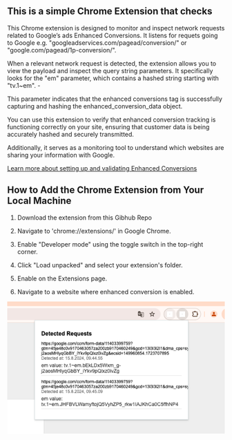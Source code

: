 
## This is a simple Chrome Extension that checks  

This Chrome extension is designed to monitor and inspect network requests related to Google’s ads Enhanced Conversions. It listens for requets going to Google e.g.  "googleadservices.com/pagead/conversion/" or "google.com/pagead/1p-conversion/".

When a relevant network request is detected, the extension allows you to view the payload and inspect the query string parameters. It specifically looks for the "em" parameter, which contains a hashed string starting with "tv.1~em". -

This parameter indicates that the enhanced conversions tag is successfully capturing and hashing the enhanced_conversion_data object.

You can use this extension to verify that enhanced conversion tracking is functioning correctly on your site, ensuring that customer data is being accurately hashed and securely transmitted. 

Additionally, it serves as a monitoring tool to understand which websites are sharing your information with Google.

[Learn more about setting up and validating Enhanced Conversions](https://support.google.com/google-ads/answer/13262500#zippy=%2Cset-up-standard-automatic-enhanced-conversions%2Cfind-enhanced-conversions-variables%2Cenable-enhanced-conversions-in-google-tag-manager%2Cafter-hours-review-the-diagnostics-report-to-confirm-your-implementation%2Cvalidate-your-implementation-using-chrome-developer-tools:~:text=Validate%20your-,implementation,-using%20Chrome%20Developer)

## How to Add the Chrome Extension from Your Local Machine

1. Download the extension from this Gibhub Repo

2. Navigate to 'chrome://extensions/' in Google Chrome.

3. Enable "Developer mode" using the toggle switch in the top-right corner.

4. Click "Load unpacked" and select your extension's folder.

5. Enable on the Extensions page.

6. Navigate to a website where enhanced conversion is enabled.

![Screenshot of the Extension](https://github.com/dondv/g-enhanced-conversions-chrome/blob/main/images/screenshot.png)
